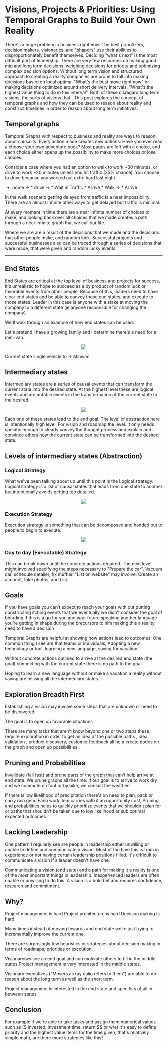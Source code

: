 # Visions, Projects & Priorities: Using Temporal Graphs to Build Your Own Reality

There's a huge problem in business right now.  The best prioritizers, decision makers, visionaries, and "shapers" use their abilities to disproportionately benefit themselves.  Deciding "what's next" is the most difficult part of leadership. There are very few resources on making good mid and long term decisions, weighing decisions for priority and optimizing complex decision options.  Without long term vision and structured approach to creating a reality companies are prone to fall into making decisions based on local optima: "What's the best move right now" or making decisions optimized around short delivery intervals: "What's the highest value thing to do in this interval".  Both of these disregard long term visions, the sorts of visions that .  This post explores the concept of temporal graphs and how they can be used to reason about reality and construct timelines in order to reason about long term initiatives.


## Temporal graphs

Temporal Graphs with respect to business and reality are ways to reason about causality.  Every action made creates new actions.  Have you ever read a choose your own adventure book? Most pages are left with a choice, and each choice either opens up the possibility to make more choices or lose choices.

Consider a case where you had an option to walk to work ~30 minutes, or drive to work ~20 minutes unless you hit traffic (25% chance).  You choose to drive because you worked out extra hard last night.

* home -> * drive -> * Wait in Traffic * Arrive
          * Walk  -> * Arrive

In the walk scenario getting delayed from traffic is a near impossibility.  There are an almost infinite other ways to get delayed but traffic is minimal.

At every moment in time there are a near infinite number of choices to make, and looking back over all choices that we made creates a path through a near infinite graph that we call our life.


Where we are are a result of the decisions that we made and the decisions that other people make, and random luck.  Successful projects and successful businesses also can be traced through a series of decisions that were made, that were given and random lucky events.



---


## End States


End States are critical at the top level of business and projects for success, it's unrealistic to hope to succeed as a by product of random luck or favorable events from other people.  Because of this, leaders need to have clear end states and be able to convey those end states, and execute to those states.  Leader in this case is anyone with a stake at moving the company to a different state (ie anyone responsible for changing the company).

We'll walk through an example of how end states can be used.

Let's pretend I have a growing family and I determine there's a need for a mini-van.

<p align="center">
  <img src="static/minivan_end_state.png">
</p>

Current state single vehicle to -> Minivan

## Intermediary states

Intermediary states are a series of causal events that can transform the current state into the desired state.  At the highest level these are logical events and are notable events in the transformation of the current state to the desired.

<p align="center">
  <img src="static/minivan_intermediary_logical.png">
</p>

Each one of these states lead to the end goal. The level of abstraction here is intentionally high level. For vision and roadmap the level.  It only needs specific enough to clearly convey the thought process and explain and convince others how the current state can be transformed into the desired state.


## Levels of intermediary states (Abstraction)

### Logical Strategy

What we've been talking about up until this point is the Logical strategy.  Logical strategy is a list of causal states that leads from one state to another but intentionally avoids getting too detailed.

<p align="center">
  <img src="static/minivan_sell_buy_path.png">
</p>


### Execution Strategy

Execution strategy is something that can be decomposed and handed out to people to begin to execute.  

<p align="center">
  <img src="static/minivan_execution_strategy.png">
</p>


### Day to day (Executable) Strategy

This can break down until the concrete actions required.  The next level might involved specifying the steps necessary to "Prepare the car".  Vacuum car, schedule detailer, fix muffler.  "List on website" may involve: Create an account, take photos, and List.  


## Goals

If you have goals you can’t expect to reach your goals with out putting constructing itching events that we eventually we didn’t consider the goal of boarding if this is a go for you and your future speaking another language you’re getting in shape during the precursors to him making this a reality need to have a decision

Temporal Graphs are helpful at showing how actions lead to outcomes.  One common thing I see are that teams or individuals, Adopting a new technology or tool, learning a new language, saving for vacation.

Without concrete actions outlined to arrive at the desired end state (the goal) connecting with the current state there is no path to the goal.

Hoping to learn a new language without or make a vacation a reality without saving are missing all the intermediary states.


## Exploration Breadth First

Establishing a vision may involve some steps that are unknown or need to be discovered.  

The goal is to open up favorable situations

There are many tasks that aren’t know beyond one or two steps these require exploration in order to get an idea of the possible paths , idea validation , product discovery, customer feedback all help create nodes on the graph and open up possibilities .


## Pruning and Probabilities

Invalidate (fail fast) and prune parts of the graph that can’t help arrive at end state.  We prune graphs all the time.  If our goal is to arrive to work dry and we commute on foot or by bike, we consult the weather:

If there is low likelihood of precipitation there's on need to plan, pack or carry rain gear.  Each work item carries with it an opportunity cost, Pruning and probabilities helps to quickly prioritize events that we shouldn't plan for or paths that shouldn't be taken due to low likelihood or sub optimal expected outcomes.


## Lacking Leadership


One pattern I regularly see are people in leadership either unwilling or unable to define and communicate a vision.  Most of the time this is from in experience or not having certain leadership positions filled.  It's difficult to communicate a vision if a leader doesn't have one.

Communicating a vision (end state) and a path for making it a reality is one of the *most* important things in leadership.  Inexperienced leaders are often unable or unwilling to do this.  A vision is a bold bet and requires confidence, research and commitment.


## Why?

Project management is hard
Project architecture  is hard
Decision making is hard

Many times instead of moving towards and end state we’re just trying to incrementally improve the current one.

There are surprisingly few heuristics or strategies about decision making in terms of roadmaps, priorities or execution.

Visionareiws see an end goal and can motivate others to fill in the middle states Project management is very interested in the middle states.


Visionary executives ("Movers as ray dalio refers to them") are able to do reason about the long term as well as the short term.

Project management is interested in the end state and specifics of all in between states


## Conclusion

For example if we're able to take tasks and assign them  numerical values such as ($ invested, investment time, return $$ or w/e) it's easy to define priority and the highest value items for the time given, that's relatively simple math, are there more strategies like this?
